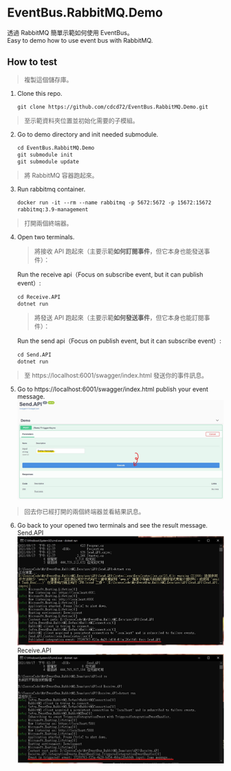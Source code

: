 # EventBus.RabbitMQ.Demo

透過 RabbitMQ 簡單示範如何使用 EventBus。  
Easy to demo how to use event bus with RabbitMQ.

## How to test

> 複製這個儲存庫。

1. Clone this repo.

   ```
   git clone https://github.com/cdcd72/EventBus.RabbitMQ.Demo.git
   ```

> 至示範資料夾位置並初始化需要的子模組。

2. Go to demo directory and init needed submodule.

   ```
   cd EventBus.RabbitMQ.Demo
   git submodule init
   git submodule update
   ```

> 將 RabbitMQ 容器跑起來。

3. Run rabbitmq container.

   ```
   docker run -it --rm --name rabbitmq -p 5672:5672 -p 15672:15672 rabbitmq:3.9-management
   ```

> 打開兩個終端器。

4. Open two terminals.

   > 將接收 API 跑起來（主要示範**如何訂閱事件**，但它本身也能發送事件）：

   Run the receive api（Focus on subscribe event, but it can publish event）:

   ```
   cd Receive.API
   dotnet run
   ```

   > 將發送 API 跑起來（主要示範**如何發送事件**，但它本身也能訂閱事件）：

   Run the send api（Focus on publish event, but it can subscribe event）:

   ```
   cd Send.API
   dotnet run
   ```

> 至 https://localhost:6001/swagger/index.html 發送你的事件訊息。

5. Go to https://localhost:6001/swagger/index.html publish your event message.
   ![Image](img/demo-1.jpg)

> 回去你已經打開的兩個終端器並看結果訊息。

6. Go back to your opened two terminals and see the result message.  
   Send.API
   ![Image](img/demo-2.jpg)
   Receive.API
   ![Image](img/demo-3.jpg)

